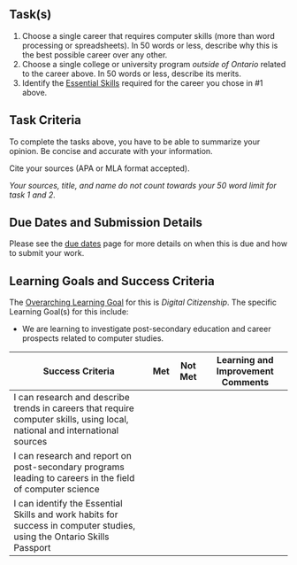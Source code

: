## Task(s)

1. Choose a single career that requires computer skills (more than word processing or spreadsheets).  In 50 words or less, describe why this is the best possible career over any other.
2. Choose a single college or university program *outside of Ontario* related to the career above. In 50 words or less, describe its merits.
3. Identify the [Essential Skills](http://www.skills.edu.gov.on.ca/OSP2Web/TCU/DisplayEssentialSkills.xhtml) required for the career you chose in #1 above.

## Task Criteria 
To complete the tasks above, you have to be able to summarize your opinion.  Be concise and accurate with your information.

Cite your sources (APA or MLA format accepted).

_Your sources, title, and name do not count towards your 50 word limit for task 1 and 2._

## Due Dates and Submission Details

Please see the [due dates](./Due-Dates-and-Submission-Details) page for more details on when this is due and how to submit your work.

## Learning Goals and Success Criteria

The [Overarching Learning Goal](./images/ICS2O.jpg) for this is _Digital Citizenship_.
The specific Learning Goal(s) for this include:
  * We are learning to investigate post-secondary education and career prospects related to computer studies.

| Success Criteria | Met | Not Met | Learning and Improvement Comments |
| ----------- | --- | ------ | ------- |
| I can research and describe trends in careers that require computer skills, using local, national and international sources  | | | |
| I can research and report on post-secondary programs leading to careers in the field of computer science | | | |
| I can identify the Essential Skills and work habits for success in computer studies, using the Ontario Skills Passport | | | |